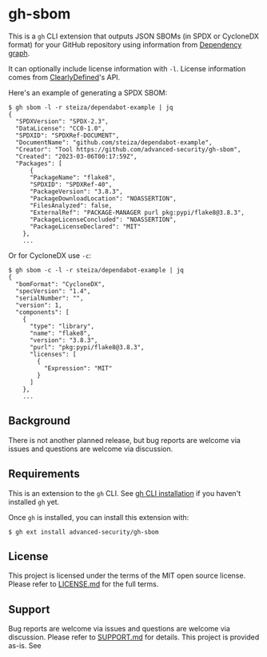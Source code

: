 # gh-sbom

This is a `gh` CLI extension that outputs JSON SBOMs (in SPDX or CycloneDX format) for your GitHub repository using information from [Dependency graph](https://docs.github.com/en/code-security/supply-chain-security/understanding-your-software-supply-chain/about-the-dependency-graph).

It can optionally include license information with `-l`. License information comes from [ClearlyDefined](https://clearlydefined.io/)'s API.

Here's an example of generating a SPDX SBOM:
```
$ gh sbom -l -r steiza/dependabot-example | jq
{
  "SPDXVersion": "SPDX-2.3",
  "DataLicense": "CC0-1.0",
  "SPDXID": "SPDXRef-DOCUMENT",
  "DocumentName": "github.com/steiza/dependabot-example",
  "Creator": "Tool https://github.com/advanced-security/gh-sbom",
  "Created": "2023-03-06T00:17:59Z",
  "Packages": [
      {
      "PackageName": "flake8",
      "SPDXID": "SPDXRef-40",
      "PackageVersion": "3.8.3",
      "PackageDownloadLocation": "NOASSERTION",
      "FilesAnalyzed": false,
      "ExternalRef": "PACKAGE-MANAGER purl pkg:pypi/flake8@3.8.3",
      "PackageLicenseConcluded": "NOASSERTION",
      "PackageLicenseDeclared": "MIT"
    },
    ...
```

Or for CycloneDX use `-c`:
```
$ gh sbom -c -l -r steiza/dependabot-example | jq
{
  "bomFormat": "CycloneDX",
  "specVersion": "1.4",
  "serialNumber": "",
  "version": 1,
  "components": [
    {
      "type": "library",
      "name": "flake8",
      "version": "3.8.3",
      "purl": "pkg:pypi/flake8@3.8.3",
      "licenses": [
        {
          "Expression": "MIT"
        }
      ]
    },
    ...
```

## Background

There is not another planned release, but bug reports are welcome via issues and questions are welcome via discussion.

## Requirements

This is an extension to the `gh` CLI. See [gh CLI installation](https://github.com/cli/cli#installation) if you haven't installed `gh` yet.

Once `gh` is installed, you can install this extension with:
```
$ gh ext install advanced-security/gh-sbom
```

## License

This project is licensed under the terms of the MIT open source license. Please refer to [LICENSE.md](./LICENSE.md) for the full terms.

## Support

Bug reports are welcome via issues and questions are welcome via discussion. Please refer to [SUPPORT.md](./SUPPORT.md) for details.
This project is provided as-is. See
